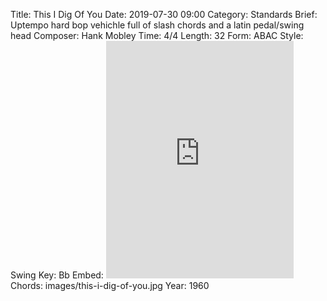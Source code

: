 Title: This I Dig Of You
Date: 2019-07-30 09:00
Category: Standards
Brief: Uptempo hard bop vehichle full of slash chords and a latin pedal/swing head
Composer: Hank Mobley
Time: 4/4
Length: 32
Form: ABAC
Style: Swing
Key: Bb
Embed: <iframe src="https://open.spotify.com/embed/user/thatdavidmiller/playlist/0OjSKN0QwBCTHNHFCovyrX" width="300" height="380" frameborder="0" allowtransparency="true" allow="encrypted-media"></iframe>
Chords: images/this-i-dig-of-you.jpg
Year: 1960
